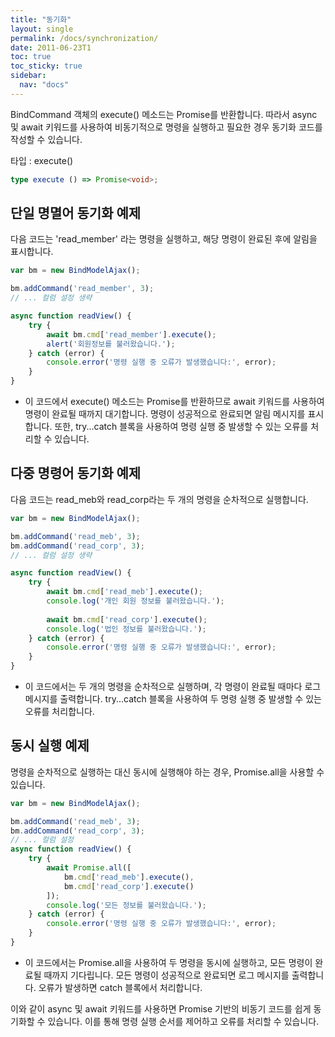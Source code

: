 ```yaml
---
title: "동기화"
layout: single
permalink: /docs/synchronization/
date: 2011-06-23T1
toc: true
toc_sticky: true
sidebar:
  nav: "docs"
---
```


BindCommand 객체의 execute() 메소드는 Promise를 반환합니다. 따라서 async 및 await 키워드를 사용하여 비동기적으로 명령을 실행하고 필요한 경우 동기화 코드를 작성할 수 있습니다. 

타입 : execute()
```ts
type execute () => Promise<void>;
```

## 단일 명멸어 동기화 예제

다음 코드는 'read_member' 라는 명령을 실행하고, 해당 명령이 완료된 후에 알림을 표시합니다.
```js
var bm = new BindModelAjax();

bm.addCommand('read_member', 3);
// ... 컬럼 설정 생략

async function readView() {
    try {
        await bm.cmd['read_member'].execute();
        alert('회원정보를 불러왔습니다.');
    } catch (error) {
        console.error('명령 실행 중 오류가 발생했습니다:', error);
    }
}
```
- 이 코드에서 execute() 메소드는 Promise를 반환하므로 await 키워드를 사용하여 명령이 완료될 때까지 대기합니다. 명령이 성공적으로 완료되면 알림 메시지를 표시합니다. 또한, try...catch 블록을 사용하여 명령 실행 중 발생할 수 있는 오류를 처리할 수 있습니다.


## 다중 명령어 동기화 예제

다음 코드는 read_meb와 read_corp라는 두 개의 명령을 순차적으로 실행합니다.
```js
var bm = new BindModelAjax();

bm.addCommand('read_meb', 3);
bm.addCommand('read_corp', 3);
// ... 컬럼 설정 생략

async function readView() {
    try {
        await bm.cmd['read_meb'].execute();
        console.log('개인 회원 정보를 불러왔습니다.');
        
        await bm.cmd['read_corp'].execute();
        console.log('법인 정보를 불러왔습니다.');
    } catch (error) {
        console.error('명령 실행 중 오류가 발생했습니다:', error);
    }
}
```
- 이 코드에서는 두 개의 명령을 순차적으로 실행하며, 각 명령이 완료될 때마다 로그 메시지를 출력합니다. try...catch 블록을 사용하여 두 명령 실행 중 발생할 수 있는 오류를 처리합니다.

## 동시 실행 예제

명령을 순차적으로 실행하는 대신 동시에 실행해야 하는 경우, Promise.all을 사용할 수 있습니다.

```js
var bm = new BindModelAjax();

bm.addCommand('read_meb', 3);
bm.addCommand('read_corp', 3);
// ... 컬럼 설정
async function readView() {
    try {
        await Promise.all([
            bm.cmd['read_meb'].execute(),
            bm.cmd['read_corp'].execute()
        ]);
        console.log('모든 정보를 불러왔습니다.');
    } catch (error) {
        console.error('명령 실행 중 오류가 발생했습니다:', error);
    }
}
```
- 이 코드에서는 Promise.all을 사용하여 두 명령을 동시에 실행하고, 모든 명령이 완료될 때까지 기다립니다. 모든 명령이 성공적으로 완료되면 로그 메시지를 출력합니다. 오류가 발생하면 catch 블록에서 처리합니다.

이와 같이 async 및 await 키워드를 사용하면 Promise 기반의 비동기 코드를 쉽게 동기화할 수 있습니다. 이를 통해 명령 실행 순서를 제어하고 오류를 처리할 수 있습니다.

